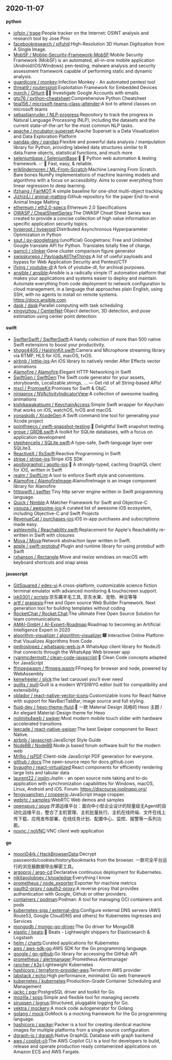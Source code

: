 ## 2020-11-07

#### python
* [jofpin / trape](https://github.com/jofpin/trape):People tracker on the Internet: OSINT analysis and research tool by Jose Pino
* [facebookresearch / pifuhd](https://github.com/facebookresearch/pifuhd):High-Resolution 3D Human Digitization from A Single Image.
* [MobSF / Mobile-Security-Framework-MobSF](https://github.com/MobSF/Mobile-Security-Framework-MobSF):Mobile Security Framework (MobSF) is an automated, all-in-one mobile application (Android/iOS/Windows) pen-testing, malware analysis and security assessment framework capable of performing static and dynamic analysis.
* [guardicore / monkey](https://github.com/guardicore/monkey):Infection Monkey - An automated pentest tool
* [threat9 / routersploit](https://github.com/threat9/routersploit):Exploitation Framework for Embedded Devices
* [mxrch / GHunt](https://github.com/mxrch/GHunt):🕵️‍♂️
Investigate Google Accounts with emails.
* [gto76 / python-cheatsheet](https://github.com/gto76/python-cheatsheet):Comprehensive Python Cheatsheet
* [teja156 / microsoft-teams-class-attender](https://github.com/teja156/microsoft-teams-class-attender):A bot to attend classes on microsoft teams
* [sebastianruder / NLP-progress](https://github.com/sebastianruder/NLP-progress):Repository to track the progress in Natural Language Processing (NLP), including the datasets and the current state-of-the-art for the most common NLP tasks.
* [apache / incubator-superset](https://github.com/apache/incubator-superset):Apache Superset is a Data Visualization and Data Exploration Platform
* [pandas-dev / pandas](https://github.com/pandas-dev/pandas):Flexible and powerful data analysis / manipulation library for Python, providing labeled data structures similar to R data.frame objects, statistical functions, and much more
* [seleniumbase / SeleniumBase](https://github.com/seleniumbase/SeleniumBase):🏰
🐉
Python web automation & testing framework.
✅
🤖
Fast, easy, & reliable.
* [eriklindernoren / ML-From-Scratch](https://github.com/eriklindernoren/ML-From-Scratch):Machine Learning From Scratch. Bare bones NumPy implementations of machine learning models and algorithms with a focus on accessibility. Aims to cover everything from linear regression to deep learning.
* [ifzhang / FairMOT](https://github.com/ifzhang/FairMOT):A simple baseline for one-shot multi-object tracking
* [JizhiziLi / animal-matting](https://github.com/JizhiziLi/animal-matting):Github repository for the paper End-to-end Animal Image Matting
* [ethereum / eth2.0-specs](https://github.com/ethereum/eth2.0-specs):Ethereum 2.0 Specifications
* [OWASP / CheatSheetSeries](https://github.com/OWASP/CheatSheetSeries):The OWASP Cheat Sheet Series was created to provide a concise collection of high value information on specific application security topics.
* [hyperopt / hyperopt](https://github.com/hyperopt/hyperopt):Distributed Asynchronous Hyperparameter Optimization in Python
* [ssut / py-googletrans](https://github.com/ssut/py-googletrans):(unofficial) Googletrans: Free and Unlimited Google translate API for Python. Translates totally free of charge.
* [gamcil / clinker](https://github.com/gamcil/clinker):Gene cluster comparison figure generator
* [swisskyrepo / PayloadsAllTheThings](https://github.com/swisskyrepo/PayloadsAllTheThings):A list of useful payloads and bypass for Web Application Security and Pentest/CTF
* [l1ving / youtube-dl](https://github.com/l1ving/youtube-dl):A fork of youtube-dl, for archival purposes.
* [ansible / ansible](https://github.com/ansible/ansible):Ansible is a radically simple IT automation platform that makes your applications and systems easier to deploy and maintain. Automate everything from code deployment to network configuration to cloud management, in a language that approaches plain English, using SSH, with no agents to install on remote systems. https://docs.ansible.com.
* [dask / dask](https://github.com/dask/dask):Parallel computing with task scheduling
* [xingyizhou / CenterNet](https://github.com/xingyizhou/CenterNet):Object detection, 3D detection, and pose estimation using center point detection:

#### swift
* [SwifterSwift / SwifterSwift](https://github.com/SwifterSwift/SwifterSwift):A handy collection of more than 500 native Swift extensions to boost your productivity.
* [shogo4405 / HaishinKit.swift](https://github.com/shogo4405/HaishinKit.swift):Camera and Microphone streaming library via RTMP, HLS for iOS, macOS, tvOS.
* [airbnb / lottie-ios](https://github.com/airbnb/lottie-ios):An iOS library to natively render After Effects vector animations
* [Alamofire / Alamofire](https://github.com/Alamofire/Alamofire):Elegant HTTP Networking in Swift
* [SwiftGen / SwiftGen](https://github.com/SwiftGen/SwiftGen):The Swift code generator for your assets, storyboards, Localizable.strings, … — Get rid of all String-based APIs!
* [mxcl / PromiseKit](https://github.com/mxcl/PromiseKit):Promises for Swift & ObjC.
* [ninjaprox / NVActivityIndicatorView](https://github.com/ninjaprox/NVActivityIndicatorView):A collection of awesome loading animations
* [kishikawakatsumi / KeychainAccess](https://github.com/kishikawakatsumi/KeychainAccess):Simple Swift wrapper for Keychain that works on iOS, watchOS, tvOS and macOS.
* [yonaskolb / XcodeGen](https://github.com/yonaskolb/XcodeGen):A Swift command line tool for generating your Xcode project
* [pointfreeco / swift-snapshot-testing](https://github.com/pointfreeco/swift-snapshot-testing):📸
Delightful Swift snapshot testing.
* [groue / GRDB.swift](https://github.com/groue/GRDB.swift):A toolkit for SQLite databases, with a focus on application development
* [stephencelis / SQLite.swift](https://github.com/stephencelis/SQLite.swift):A type-safe, Swift-language layer over SQLite3.
* [ReactiveX / RxSwift](https://github.com/ReactiveX/RxSwift):Reactive Programming in Swift
* [stripe / stripe-ios](https://github.com/stripe/stripe-ios):Stripe iOS SDK
* [apollographql / apollo-ios](https://github.com/apollographql/apollo-ios):📱
A strongly-typed, caching GraphQL client for iOS, written in Swift
* [realm / SwiftLint](https://github.com/realm/SwiftLint):A tool to enforce Swift style and conventions.
* [Alamofire / AlamofireImage](https://github.com/Alamofire/AlamofireImage):AlamofireImage is an image component library for Alamofire
* [httpswift / swifter](https://github.com/httpswift/swifter):Tiny http server engine written in Swift programming language.
* [Quick / Nimble](https://github.com/Quick/Nimble):A Matcher Framework for Swift and Objective-C
* [vsouza / awesome-ios](https://github.com/vsouza/awesome-ios):A curated list of awesome iOS ecosystem, including Objective-C and Swift Projects
* [RevenueCat / purchases-ios](https://github.com/RevenueCat/purchases-ios):iOS in-app purchases and subscriptions made easy.
* [ashleymills / Reachability.swift](https://github.com/ashleymills/Reachability.swift):Replacement for Apple's Reachability re-written in Swift with closures
* [Moya / Moya](https://github.com/Moya/Moya):Network abstraction layer written in Swift.
* [apple / swift-protobuf](https://github.com/apple/swift-protobuf):Plugin and runtime library for using protobuf with Swift
* [rxhanson / Rectangle](https://github.com/rxhanson/Rectangle):Move and resize windows on macOS with keyboard shortcuts and snap areas

#### javascript
* [GitSquared / edex-ui](https://github.com/GitSquared/edex-ui):A cross-platform, customizable science fiction terminal emulator with advanced monitoring & touchscreen support.
* [lxk0301 / scripts](https://github.com/lxk0301/scripts):京东薅羊毛工具, 京东水果、宠物、种豆等等
* [artf / grapesjs](https://github.com/artf/grapesjs):Free and Open source Web Builder Framework. Next generation tool for building templates without coding
* [RocketChat / Rocket.Chat](https://github.com/RocketChat/Rocket.Chat):The ultimate Free Open Source Solution for team communications.
* [AMAI-GmbH / AI-Expert-Roadmap](https://github.com/AMAI-GmbH/AI-Expert-Roadmap):Roadmap to becoming an Artificial Intelligence Expert in 2020
* [algorithm-visualizer / algorithm-visualizer](https://github.com/algorithm-visualizer/algorithm-visualizer):🎆
Interactive Online Platform that Visualizes Algorithms from Code
* [pedroslopez / whatsapp-web.js](https://github.com/pedroslopez/whatsapp-web.js):A WhatsApp client library for NodeJS that connects through the WhatsApp Web browser app
* [ryanmcdermott / clean-code-javascript](https://github.com/ryanmcdermott/clean-code-javascript):🛁
Clean Code concepts adapted for JavaScript
* [ffmpegwasm / ffmpeg.wasm](https://github.com/ffmpegwasm/ffmpeg.wasm):FFmpeg for browser and node, powered by WebAssembly
* [kenwheeler / slick](https://github.com/kenwheeler/slick):the last carousel you'll ever need
* [quilljs / quill](https://github.com/quilljs/quill):Quill is a modern WYSIWYG editor built for compatibility and extensibility.
* [oblador / react-native-vector-icons](https://github.com/oblador/react-native-vector-icons):Customizable Icons for React Native with support for NavBar/TabBar, image source and full styling.
* [fluid-dev / hexo-theme-fluid](https://github.com/fluid-dev/hexo-theme-fluid):🌊
一款 Material Design 风格的 Hexo 主题 / An elegant Material-Design theme for Hexo
* [nolimits4web / swiper](https://github.com/nolimits4web/swiper):Most modern mobile touch slider with hardware accelerated transitions
* [leecade / react-native-swiper](https://github.com/leecade/react-native-swiper):The best Swiper component for React Native.
* [airbnb / javascript](https://github.com/airbnb/javascript):JavaScript Style Guide
* [NodeBB / NodeBB](https://github.com/NodeBB/NodeBB):Node.js based forum software built for the modern web
* [MrRio / jsPDF](https://github.com/MrRio/jsPDF):Client-side JavaScript PDF generation for everyone.
* [github / docs](https://github.com/github/docs):The open-source repo for docs.github.com
* [bvaughn / react-virtualized](https://github.com/bvaughn/react-virtualized):React components for efficiently rendering large lists and tabular data
* [laurent22 / joplin](https://github.com/laurent22/joplin):Joplin - an open source note taking and to-do application with synchronization capabilities for Windows, macOS, Linux, Android and iOS. Forum: https://discourse.joplinapp.org/
* [fengyuanchen / cropperjs](https://github.com/fengyuanchen/cropperjs):JavaScript image cropper.
* [webrtc / samples](https://github.com/webrtc/samples):WebRTC Web demos and samples
* [openspug / spug](https://github.com/openspug/spug):开源运维平台：面向中小型企业设计的轻量级无Agent的自动化运维平台，整合了主机管理、主机批量执行、主机在线终端、文件在线上传下载、应用发布部署、在线任务计划、配置中心、监控、报警等一系列功能。
* [novnc / noVNC](https://github.com/novnc/noVNC):VNC client web application

#### go
* [moonD4rk / HackBrowserData](https://github.com/moonD4rk/HackBrowserData):Decrypt passwords/cookies/history/bookmarks from the browser. 一款可全平台运行的浏览器数据导出解密工具。
* [argoproj / argo-cd](https://github.com/argoproj/argo-cd):Declarative continuous deployment for Kubernetes.
* [nikitavoloboev / knowledge](https://github.com/nikitavoloboev/knowledge):Everything I know
* [prometheus / node_exporter](https://github.com/prometheus/node_exporter):Exporter for machine metrics
* [oauth2-proxy / oauth2-proxy](https://github.com/oauth2-proxy/oauth2-proxy):A reverse proxy that provides authentication with Google, Github or other providers.
* [containers / podman](https://github.com/containers/podman):Podman: A tool for managing OCI containers and pods
* [kubernetes-sigs / external-dns](https://github.com/kubernetes-sigs/external-dns):Configure external DNS servers (AWS Route53, Google CloudDNS and others) for Kubernetes Ingresses and Services
* [mongodb / mongo-go-driver](https://github.com/mongodb/mongo-go-driver):The Go driver for MongoDB
* [elastic / beats](https://github.com/elastic/beats):🐠
Beats - Lightweight shippers for Elasticsearch & Logstash
* [helm / charts](https://github.com/helm/charts):Curated applications for Kubernetes
* [aws / aws-sdk-go](https://github.com/aws/aws-sdk-go):AWS SDK for the Go programming language.
* [google / go-github](https://github.com/google/go-github):Go library for accessing the GitHub API
* [prometheus / alertmanager](https://github.com/prometheus/alertmanager):Prometheus Alertmanager
* [rancher / k3s](https://github.com/rancher/k3s):Lightweight Kubernetes
* [hashicorp / terraform-provider-aws](https://github.com/hashicorp/terraform-provider-aws):Terraform AWS provider
* [labstack / echo](https://github.com/labstack/echo):High performance, minimalist Go web framework
* [kubernetes / kubernetes](https://github.com/kubernetes/kubernetes):Production-Grade Container Scheduling and Management
* [jackc / pgx](https://github.com/jackc/pgx):PostgreSQL driver and toolkit for Go
* [mozilla / sops](https://github.com/mozilla/sops):Simple and flexible tool for managing secrets
* [sirupsen / logrus](https://github.com/sirupsen/logrus):Structured, pluggable logging for Go.
* [vektra / mockery](https://github.com/vektra/mockery):A mock code autogenerator for Golang
* [golang / mock](https://github.com/golang/mock):GoMock is a mocking framework for the Go programming language.
* [hashicorp / packer](https://github.com/hashicorp/packer):Packer is a tool for creating identical machine images for multiple platforms from a single source configuration.
* [dgraph-io / dgraph](https://github.com/dgraph-io/dgraph):Native GraphQL Database with graph backend
* [aws / copilot-cli](https://github.com/aws/copilot-cli):The AWS Copilot CLI is a tool for developers to build, release and operate production ready containerized applications on Amazon ECS and AWS Fargate.

